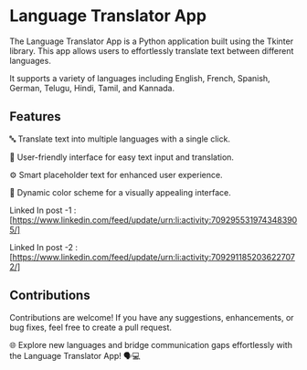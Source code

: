 # Language Translator App

The Language Translator App is a Python application built using the Tkinter library. This app allows users to effortlessly translate text between different languages. 

It supports a variety of languages including English, French, Spanish, German, Telugu, Hindi, Tamil, and Kannada.

## Features
  🔤 Translate text into multiple languages with a single click.
  
  💬 User-friendly interface for easy text input and translation.
  
  ⚙️ Smart placeholder text for enhanced user experience.
  
  🎨 Dynamic color scheme for a visually appealing interface.


Linked In post -1 : [https://www.linkedin.com/feed/update/urn:li:activity:7092955319743483905/]

Linked In post -2 : [https://www.linkedin.com/feed/update/urn:li:activity:7092911852036227072/]


## Contributions
Contributions are welcome! If you have any suggestions, enhancements, or bug fixes, feel free to create a pull request.


🌐 Explore new languages and bridge communication gaps effortlessly with the Language Translator App! 🗣️💻
